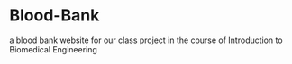 # Blood-Bank
a blood bank website for our class project in the course of Introduction to Biomedical Engineering 
